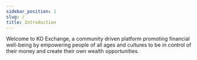```yaml
---
sidebar_position: 1
slug: /
title: Introduction
---
```


Welcome to KO Exchange, a community driven platform promoting financial well-being by empowering people of all ages and cultures to be in control of their money and create their own wealth opportunities.
